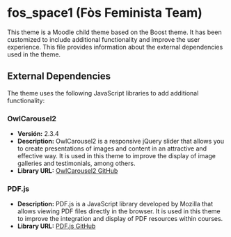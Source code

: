 # fos_space1 (Fòs Feminista Team)

This theme is a Moodle child theme based on the Boost theme. It has been customized to include additional functionality and improve the user experience. This file provides information about the external dependencies used in the theme.

## External Dependencies

The theme uses the following JavaScript libraries to add additional functionality:

### OwlCarousel2

- **Versión:** 2.3.4
- **Description:** OwlCarousel2 is a responsive jQuery slider that allows you to create presentations of images and content in an attractive and effective way. It is used in this theme to improve the display of image galleries and testimonials, among others.
- **Library URL:** [OwlCarousel2 GitHub](https://owlcarousel2.github.io/OwlCarousel2/)

### PDF.js

- **Description:** PDF.js is a JavaScript library developed by Mozilla that allows viewing PDF files directly in the browser. It is used in this theme to improve the integration and display of PDF resources within courses.
- **Library URL:** [PDF.js GitHub](https://github.com/mozilla/pdf.js)